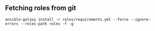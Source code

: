 ## Fetching roles from git

```
ansible-galaxy install -r roles/requirements.yml --force --ignore-errors --roles-path roles -f -g
```
